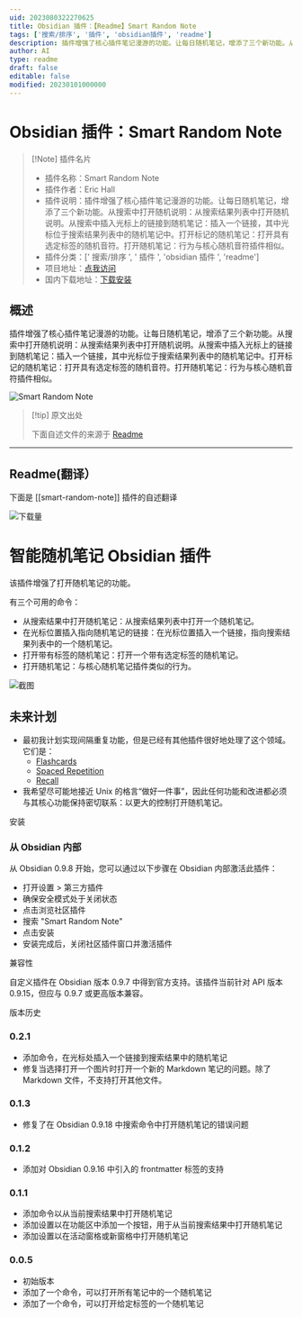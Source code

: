 ```yaml
---
uid: 2023080322270625
title: Obsidian 插件：【Readme】Smart Random Note
tags: ['搜索/排序', '插件', 'obsidian插件', 'readme']
description: 插件增强了核心插件笔记漫游的功能。让每日随机笔记，增添了三个新功能。从搜索中打开随机说明：从搜索结果列表中打开随机说明。从搜索中插入光标上的链接到随机笔记：插入一个链接，其中光标位于搜索结果列表中的随机笔记中。打开标记的随机笔记：打开具有选定标签的随机音符。打开随机笔记：行为与核心随机音符插件相似。
author: AI
type: readme
draft: false
editable: false
modified: 20230101000000
---
```


# Obsidian 插件：Smart Random Note

> [!Note] 插件名片
> - 插件名称：Smart Random Note
> - 插件作者：Eric Hall
> - 插件说明：插件增强了核心插件笔记漫游的功能。让每日随机笔记，增添了三个新功能。从搜索中打开随机说明：从搜索结果列表中打开随机说明。从搜索中插入光标上的链接到随机笔记：插入一个链接，其中光标位于搜索结果列表中的随机笔记中。打开标记的随机笔记：打开具有选定标签的随机音符。打开随机笔记：行为与核心随机音符插件相似。
> - 插件分类：[' 搜索/排序 ', ' 插件 ', 'obsidian 插件 ', 'readme']
> - 项目地址：[点我访问](https://github.com/erichalldev/obsidian-smart-random-note)
> - 国内下载地址：[下载安装](https://pkmer.cn/products/plugin/pluginMarket/?smart-random-note)

## 概述

插件增强了核心插件笔记漫游的功能。让每日随机笔记，增添了三个新功能。从搜索中打开随机说明：从搜索结果列表中打开随机说明。从搜索中插入光标上的链接到随机笔记：插入一个链接，其中光标位于搜索结果列表中的随机笔记中。打开标记的随机笔记：打开具有选定标签的随机音符。打开随机笔记：行为与核心随机音符插件相似。

![Smart Random Note](https://cdn.pkmer.cn/covers/smart-random-note.png!pkmer)

> [!tip] 原文出处
>
>下面自述文件的来源于 [Readme](https://ghproxy.net/https://raw.githubusercontent.com/erichalldev/obsidian-smart-random-note/master/README.md)
>

---

## Readme(翻译）

下面是 [[smart-random-note]] 插件的自述翻译

![下载量](https://img.shields.io/github/downloads/erichalldev/obsidian-smart-random-note/total.svg)

# 智能随机笔记 Obsidian 插件

该插件增强了打开随机笔记的功能。

有三个可用的命令：

- 从搜索结果中打开随机笔记：从搜索结果列表中打开一个随机笔记。
- 在光标位置插入指向随机笔记的链接：在光标位置插入一个链接，指向搜索结果列表中的一个随机笔记。
- 打开带有标签的随机笔记：打开一个带有选定标签的随机笔记。
- 打开随机笔记：与核心随机笔记插件类似的行为。

![截图](https://raw.githubusercontent.com/erichalldev/obsidian-smart-random-note/master/screenshot.gif)

## 未来计划

- 最初我计划实现间隔重复功能，但是已经有其他插件很好地处理了这个领域。它们是：
    - [Flashcards](https://github.com/reuseman/flashcards-obsidian)
    - [Spaced Repetition](https://github.com/st3v3nmw/obsidian-spaced-repetition)
    - [Recall](https://github.com/martin-jw/obsidian-recall)
- 我希望尽可能地接近 Unix 的格言“做好一件事”，因此任何功能和改进都必须与其核心功能保持密切联系：以更大的控制打开随机笔记。

安装

### 从 Obsidian 内部

从 Obsidian 0.9.8 开始，您可以通过以下步骤在 Obsidian 内部激活此插件：

- 打开设置 > 第三方插件
- 确保安全模式处于关闭状态
- 点击浏览社区插件
- 搜索 "Smart Random Note"
- 点击安装
- 安装完成后，关闭社区插件窗口并激活插件

兼容性

自定义插件在 Obsidian 版本 0.9.7 中得到官方支持。该插件当前针对 API 版本 0.9.15，但应与 0.9.7 或更高版本兼容。

版本历史

### 0.2.1

- 添加命令，在光标处插入一个链接到搜索结果中的随机笔记
- 修复当选择打开一个图片时打开一个新的 Markdown 笔记的问题。除了 Markdown 文件，不支持打开其他文件。

### 0.1.3

- 修复了在 Obsidian 0.9.18 中搜索命令中打开随机笔记的错误问题

### 0.1.2

- 添加对 Obsidian 0.9.16 中引入的 frontmatter 标签的支持

### 0.1.1

- 添加命令以从当前搜索结果中打开随机笔记
- 添加设置以在功能区中添加一个按钮，用于从当前搜索结果中打开随机笔记
- 添加设置以在活动窗格或新窗格中打开随机笔记

### 0.0.5

- 初始版本
- 添加了一个命令，可以打开所有笔记中的一个随机笔记
- 添加了一个命令，可以打开给定标签的一个随机笔记



